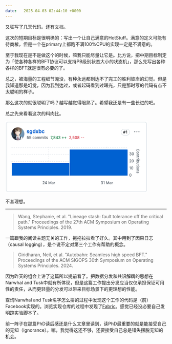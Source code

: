 ```yaml
---
date:   2025-04-03 02:44:10 +0000
---
```


又狂写了几天代码。还有文档。

这次的短期目标是很明确的：写出一个让自己满意的HotStuff。满意的定义可能有待商榷，但是一个在primary上都跑不满100%CPU的实现一定是不满意的。

至于我现在是不是做这个的时候，嘛我只能尽量让它是。比方说，把中期目标制定为「使各种各样的BFT协议可以支持PB级别状态大小的状态机」，那么先写出各种各样的BFT就是很有必要的了。

总之，被海量的工程细节淹没，有种永远都到达不了完工的胜利彼岸的幻觉。但是我知道那是幻觉，因为我到达过，或者起码看到过曙光，只是那时写的代码有点不太聪明的样子。

那么这次的就很聪明了吗？越写越觉得眼熟了。希望我还是有一些长进的吧。

总之先来看看这次的料肉比。

![alt text](<assets/img/Screenshot 2025-04-03 at 11.01.40.png>)

不甚理想。

----

> Wang, Stephanie, et al. "Lineage stash: fault tolerance off the critical path." Proceedings of the 27th ACM Symposium on Operating Systems Principles. 2019.

一篇跟我的阅读主题无关的工作，拖拖拉拉看了好久。其中用到了因果日志（causal logging），是个说不定对第三个工作有帮助的概念。

> Giridharan, Neil, et al. "Autobahn: Seamless high speed BFT." Proceedings of the ACM SIGOPS 30th Symposium on Operating Systems Principles. 2024.

因为昨天的组会上讲了这篇所以提前看了。把数据分发和共识解耦的思想在Narwhal and Tusk中就有所体现，但是这篇工作提出分发应当仅仅承担保证可用性的责任，从而更轻量的分发可以带来目标场景下的更理想的性能。

查询Narwhal and Tusk名字怎么拼的过程中发现这个工作的代码是（前）Facebook实现的。浏览实现仓库的过程中发现了[Fabric]。感觉已经没必要自己发明跑实验脚本了。

[Fabric]: https://www.fabfile.org/

前一阵子在那篇PhD读后感还是什么文章里读到，读PhD最重要的就是能接受自己的无知（ignorance）。嘛，我觉得这还不够，还要接受自己总是错失摆脱无知的机会。
